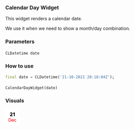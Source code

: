 ### **Calendar Day Widget**
This widget renders a calendar date.

We use it when we need to show a month/day combination.

### **Parameters**

`CLDatetime date`


### **How to use**
```dart
final date = CLDatetime('21-10-2021 20:18:04Z');

CalendarDayWidget(date)
```

### **Visuals**
![alt text](preview.jpg)
